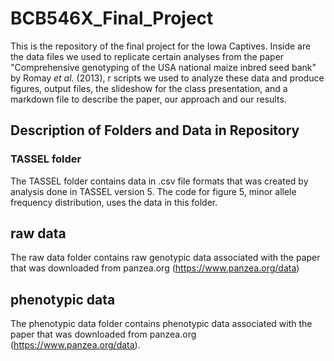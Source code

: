 # BCB546X_Final_Project

This is the repository of the final project for the Iowa Captives. Inside are the data files we used to replicate certain analyses from the paper "Comprehensive genotyping of the USA national maize inbred seed bank" by Romay *et al.* (2013), r scripts we used to analyze these data and produce figures, output files, the slideshow for the class presentation, and a markdown file to describe the paper, our approach and our results.

## Description of Folders and Data in Repository

### TASSEL folder
The TASSEL folder contains data in .csv file formats that was created by analysis done in TASSEL version 5. The code for figure 5, minor allele frequency distribution, uses the data in this folder. 

## raw data
The raw data folder contains raw genotypic data associated with the paper that was downloaded from panzea.org (https://www.panzea.org/data) 

## phenotypic data
The phenotypic data folder contains phenotypic data associated with the paper that was downloaded from panzea.org (https://www.panzea.org/data).

